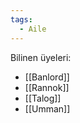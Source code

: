 ```yaml
---  
tags:
  - Aile  
---  
```

  
Bilinen üyeleri:  
- [[Banlord]]  
- [[Rannok]]  
- [[Talog]]  
- [[Umman]]